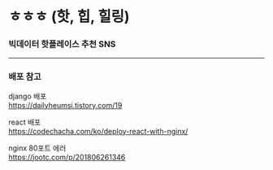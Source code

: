 # ㅎㅎㅎ (핫, 힙, 힐링)
### 빅데이터 핫플레이스 추천 SNS



---
### 배포 참고


django 배포   
https://dailyheumsi.tistory.com/19   

react 배포   
https://codechacha.com/ko/deploy-react-with-nginx/   

nginx 80포트 에러   
https://jootc.com/p/201806261346   

